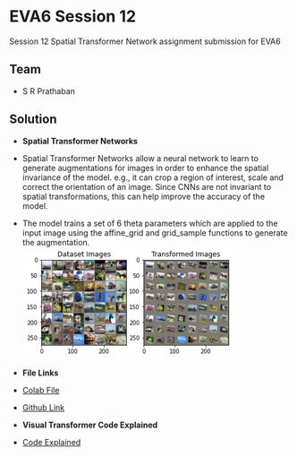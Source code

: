 # EVA6 Session 12 #

Session 12 Spatial Transformer Network assignment submission for EVA6

## Team ##

* S R Prathaban

## Solution ##

* **Spatial Transformer Networks**
* Spatial Transformer Networks allow a neural network to learn to generate augmentations for images in order to enhance the spatial invariance of the model. e.g., it can crop a region of interest, scale and correct the orientation of an image. Since CNNs are not invariant to spatial transformations, this can help improve the accuracy of the model.
* The model trains a set of 6 theta parameters which are applied to the input image using the affine_grid and grid_sample functions to generate the augmentation.   
![STN Transformations](https://github.com/prathaban-sr/eva6/blob/main/session12/dataset.png)

* **File Links**
* [Colab File](https://colab.research.google.com/drive/1WPXThSaKefkHcp3iNLJSOa8wLdYPQjL1?usp=sharing)
* [Github Link](https://github.com/prathaban-sr/eva6/blob/main/session12/EVA_Spatial_Transformer_CIFR.ipynb)

* **Visual Transformer Code Explained**
* [Code Explained](https://github.com/prathaban-sr/eva6/blob/main/session12/Vit_explained.md)

